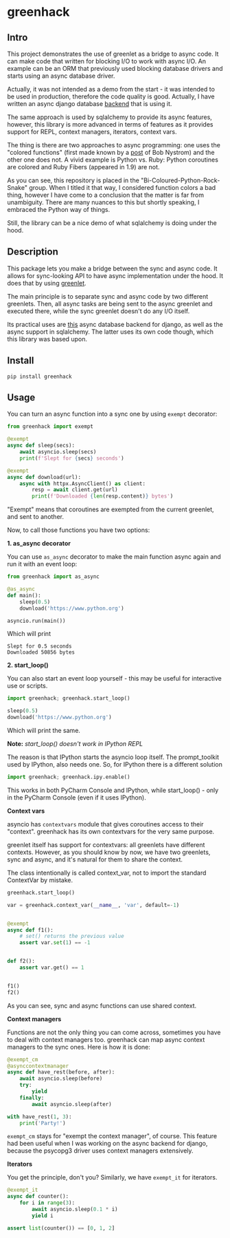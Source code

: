 # greenhack

## Intro

This project demonstrates the use of greenlet as a bridge to async 
code. It can make code that written for blocking I/O to work with async I/O.
An example can be an ORM that previously used blocking 
database drivers and 
starts using an async database driver.

Actually, it was not intended as a demo from the start - it was intended to be
used in production, therefore the code quality is good. Actually, I have 
written an 
async 
django database [backend](https://github.com/Bi-Coloured-Python-Rock-Snake/pgbackend)
that is using it.

The same approach is used by sqlalchemy to provide its async features, however, 
this library is more advanced in terms of features as it provides support 
for REPL, context managers, iterators, context vars.

The thing is there are two approaches to async programming: one uses 
the "colored 
functions" (first made known by a [post](https://journal.stuffwithstuff.com/2015/02/01/what-color-is-your-function/) of Bob Nystrom)
and the other one does not. A vivid example is Python vs. Ruby: Python 
coroutines are colored and Ruby Fibers (appeared in 1.9) are not.

As you can 
see, this repository is placed in the "Bi-Coloured-Python-Rock-Snake" group. 
When I titled it that way, I considered function colors a bad thing, however I 
have come to a conclusion that the matter is far from unambiguity. There 
are many nuances to this but shortly speaking, I embraced the Python way of 
things.

Still, the library can be a nice demo of what sqlalchemy is doing under the 
hood.

## Description

This package lets you make a bridge between the sync and async code.
It allows for sync-looking API to have async implementation under the hood.
It does that by using
[greenlet](https://github.com/python-greenlet/greenlet).

The main principle is to separate sync and async code by two different 
greenlets. Then, all async tasks are being sent to the async greenlet and 
executed there,
while the sync greenlet doesn't do any I/O itself.

Its practical uses are
[this](https://github.com/Bi-Coloured-Python-Rock-Snake/pgbackend)
async database backend for django, as well as
the async support in
sqlalchemy. The latter uses its own code though, which this library was based 
upon.

## Install

```
pip install greenhack
```

## Usage

You can turn an async function into a sync one by using `exempt` decorator:

```python
from greenhack import exempt

@exempt
async def sleep(secs):
    await asyncio.sleep(secs)
    print(f'Slept for {secs} seconds')

@exempt
async def download(url):
    async with httpx.AsyncClient() as client:
        resp = await client.get(url)
        print(f'Downloaded {len(resp.content)} bytes')
```

"Exempt" means that coroutines are exempted from the current greenlet, and 
sent to another.

Now, to call those functions you have two options: 

**1. as_async decorator**

You can use `as_async` decorator to make the main function async again and 
run it with an event loop:

```python
from greenhack import as_async

@as_async
def main():
    sleep(0.5)
    download('https://www.python.org')

asyncio.run(main())
```

Which will print

```commandline
Slept for 0.5 seconds
Downloaded 50856 bytes
```

**2. start_loop()**

You can also start an event loop yourself - this may be useful for interactive 
use or scripts.


```python
import greenhack; greenhack.start_loop()

sleep(0.5)
download('https://www.python.org')
```

Which will print the same.

**Note:** *start_loop() doesn't work in IPython REPL*

The reason is that IPython starts the asyncio loop itself. The 
prompt_toolkit used by IPython, also needs one. So, for IPython there is a 
different solution

```python
import greenhack; greenhack.ipy.enable()
```

This works in both PyCharm Console and IPython, while start_loop() - only in 
the PyCharm Console (even if it uses IPython).

**Context vars**

asyncio has `contextvars` module that gives coroutines access to their 
"context". greenhack has its own contextvars for the very same purpose.

greenlet itself has support for contextvars: all greenlets have different 
contexts.
However, as you should know by now, we have two 
greenlets, sync and async, and it's natural for them to share the context.

The class intentionally is called context_var, not to import the standard 
ContextVar by mistake.

```python
greenhack.start_loop()

var = greenhack.context_var(__name__, 'var', default=-1)


@exempt
async def f1():
    # set() returns the previous value
    assert var.set(1) == -1


def f2():
    assert var.get() == 1


f1()
f2()
```

As you can see, sync and async functions can use shared context.

**Context managers**

Functions are not the only thing you can come across, sometimes you have to 
deal with context managers too. greenhack can map async context managers to the 
sync ones. Here is how it is done:

```python
@exempt_cm
@asynccontextmanager
async def have_rest(before, after):
    await asyncio.sleep(before)
    try:
        yield
    finally:
        await asyncio.sleep(after)

with have_rest(1, 3):
    print('Party!')
```

`exempt_cm` stays for "exempt the context manager", of course. This feature 
had been 
useful when I 
was working on the async backend for django, because the psycopg3 driver 
uses context managers extensively.

**Iterators**

You get the principle, don't you? Similarly, we have `exempt_it` for iterators.

```python
@exempt_it
async def counter():
    for i in range(3):
        await asyncio.sleep(0.1 * i)
        yield i

assert list(counter()) == [0, 1, 2]
```
